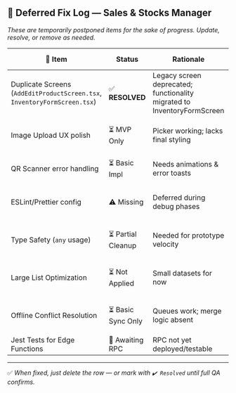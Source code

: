 ## 🧾 Deferred Fix Log — Sales & Stocks Manager

_These are temporarily postponed items for the sake of progress. Update, resolve, or remove as needed._

| 🔧 Item | Status | Rationale | Removal Criteria |
|--------|--------|-----------|------------------|
| Duplicate Screens (`AddEditProductScreen.tsx`, `InventoryFormScreen.tsx`) | ✅ **RESOLVED** | Legacy screen deprecated; functionality migrated to InventoryFormScreen | ✅ Complete |
| Image Upload UX polish | ⏳ MVP Only | Picker working; lacks final styling | After cross-platform UI testing |
| QR Scanner error handling | ⏳ Basic Impl | Needs animations & error toasts | Once robust UX added |
| ESLint/Prettier config | ⚠️ Missing | Deferred during debug phases | When ready for codebase linting |
| Type Safety (`any` usage) | ⏳ Partial Cleanup | Needed for prototype velocity | After shared types refactor |
| Large List Optimization | ⏳ Not Applied | Small datasets for now | When user/data load grows |
| Offline Conflict Resolution | ⏳ Basic Sync Only | Queues work; merge logic absent | After multi-user logic defined |
| Jest Tests for Edge Functions | 🧪 Awaiting RPC | RPC not yet deployed/testable | Post-RPC integration |

---

✅ _When fixed, just delete the row — or mark with `✔️ Resolved` until full QA confirms._

